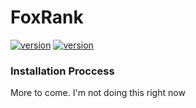 # FoxRank
[![version](https://img.shields.io/badge/version-1.5.0-purple)](https://github.com/Foxikle/FoxRank)
[![version](https://img.shields.io/badge/release-v1.5.0-blue)](https://github.com/Foxikle/FoxRank/releases/tag/v1.5)
### Installation Proccess
More to come. I'm not doing this right now
